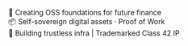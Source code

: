 🧠 Creating OSS foundations for future finance  
📦 Self-sovereign digital assets · Proof of Work  
🔐 Building trustless infra | Trademarked Class 42 IP
